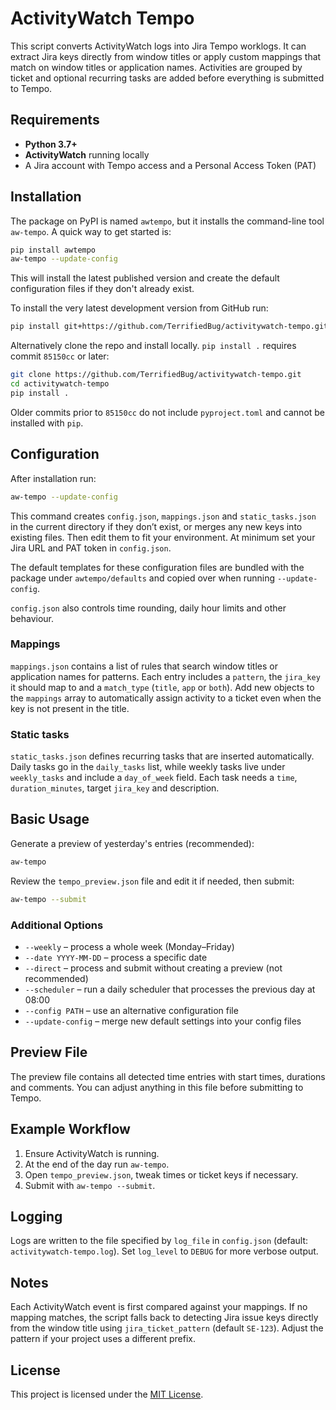 # ActivityWatch Tempo

This script converts ActivityWatch logs into Jira Tempo worklogs. It can extract Jira keys directly from window titles or apply custom mappings that match on window titles or application names. Activities are grouped by ticket and optional recurring tasks are added before everything is submitted to Tempo.

## Requirements

- **Python 3.7+**
- **ActivityWatch** running locally
- A Jira account with Tempo access and a Personal Access Token (PAT)

## Installation

The package on PyPI is named `awtempo`, but it installs the command-line tool
`aw-tempo`. A quick way to get started is:

```bash
pip install awtempo
aw-tempo --update-config
```

This will install the latest published version and create the default
configuration files if they don't already exist.

To install the very latest development version from GitHub run:
```bash
pip install git+https://github.com/TerrifiedBug/activitywatch-tempo.git
```

Alternatively clone the repo and install locally. `pip install .` requires
commit `85150cc` or later:
```bash
git clone https://github.com/TerrifiedBug/activitywatch-tempo.git
cd activitywatch-tempo
pip install .
```
Older commits prior to `85150cc` do not include `pyproject.toml` and cannot be
installed with `pip`.

## Configuration

After installation run:

```bash
aw-tempo --update-config
```

This command creates `config.json`, `mappings.json` and `static_tasks.json` in
the current directory if they don’t exist, or merges any new keys into existing
files. Then edit them to fit your environment. At minimum set your Jira URL and
PAT token in `config.json`.

The default templates for these configuration files are bundled with the
package under `awtempo/defaults` and copied over when running
`--update-config`.


`config.json` also controls time rounding, daily hour limits and other
behaviour.

### Mappings

`mappings.json` contains a list of rules that search window titles or
application names for patterns. Each entry includes a `pattern`, the
`jira_key` it should map to and a `match_type` (`title`, `app` or `both`). Add
new objects to the `mappings` array to automatically assign activity to a
ticket even when the key is not present in the title.

### Static tasks

`static_tasks.json` defines recurring tasks that are inserted automatically.
Daily tasks go in the `daily_tasks` list, while weekly tasks live under
`weekly_tasks` and include a `day_of_week` field. Each task needs a `time`,
`duration_minutes`, target `jira_key` and description.

## Basic Usage

Generate a preview of yesterday's entries (recommended):
```bash
aw-tempo
```
Review the `tempo_preview.json` file and edit it if needed, then submit:
```bash
aw-tempo --submit
```

### Additional Options

- `--weekly` – process a whole week (Monday–Friday)
- `--date YYYY-MM-DD` – process a specific date
- `--direct` – process and submit without creating a preview (not recommended)
- `--scheduler` – run a daily scheduler that processes the previous day at 08:00
- `--config PATH` – use an alternative configuration file
- `--update-config` – merge new default settings into your config files

## Preview File

The preview file contains all detected time entries with start times, durations and comments. You can adjust anything in this file before submitting to Tempo.

## Example Workflow

1. Ensure ActivityWatch is running.
2. At the end of the day run `aw-tempo`.
3. Open `tempo_preview.json`, tweak times or ticket keys if necessary.
4. Submit with `aw-tempo --submit`.

## Logging

Logs are written to the file specified by `log_file` in `config.json` (default: `activitywatch-tempo.log`). Set `log_level` to `DEBUG` for more verbose output.

## Notes

Each ActivityWatch event is first compared against your mappings. If no mapping
matches, the script falls back to detecting Jira issue keys directly from the
window title using `jira_ticket_pattern` (default `SE-123`). Adjust the pattern
if your project uses a different prefix.

## License

This project is licensed under the [MIT License](LICENSE).
